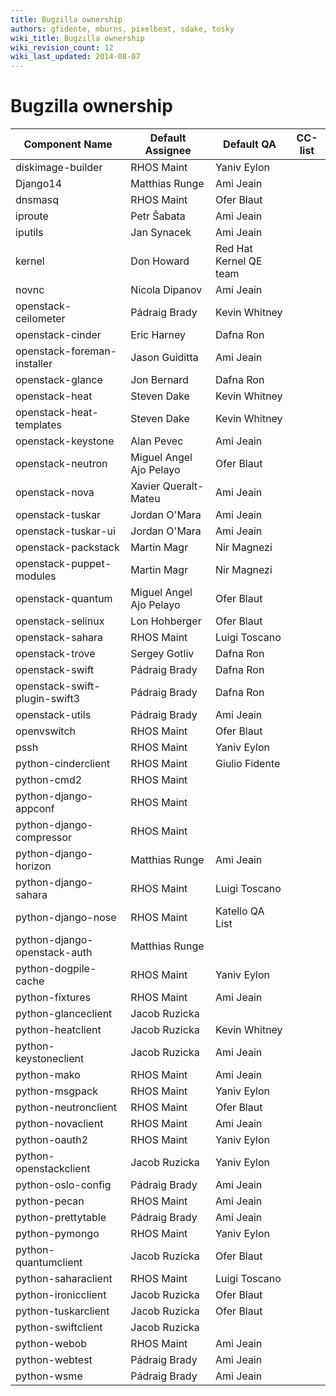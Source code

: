 ```yaml
---
title: Bugzilla ownership
authors: gfidente, mburns, pixelbeat, sdake, tosky
wiki_title: Bugzilla ownership
wiki_revision_count: 12
wiki_last_updated: 2014-08-07
---
```


# Bugzilla ownership

| Component Name                | Default Assignee        | Default QA             | CC-list |
|-------------------------------|-------------------------|------------------------|---------|
| diskimage-builder             | RHOS Maint              | Yaniv Eylon            |         |
| Django14                      | Matthias Runge          | Ami Jeain              |         |
| dnsmasq                       | RHOS Maint              | Ofer Blaut             |         |
| iproute                       | Petr Šabata             | Ami Jeain              |         |
| iputils                       | Jan Synacek             | Ami Jeain              |         |
| kernel                        | Don Howard              | Red Hat Kernel QE team |         |
| novnc                         | Nicola Dipanov          | Ami Jeain              |         |
| openstack-ceilometer          | Pádraig Brady           | Kevin Whitney          |         |
| openstack-cinder              | Eric Harney             | Dafna Ron              |         |
| openstack-foreman-installer   | Jason Guiditta          | Ami Jeain              |         |
| openstack-glance              | Jon Bernard             | Dafna Ron              |         |
| openstack-heat                | Steven Dake             | Kevin Whitney          |         |
| openstack-heat-templates      | Steven Dake             | Kevin Whitney          |         |
| openstack-keystone            | Alan Pevec              | Ami Jeain              |         |
| openstack-neutron             | Miguel Angel Ajo Pelayo | Ofer Blaut             |         |
| openstack-nova                | Xavier Queralt-Mateu    | Ami Jeain              |         |
| openstack-tuskar              | Jordan O'Mara           | Ami Jeain              |         |
| openstack-tuskar-ui           | Jordan O'Mara           | Ami Jeain              |         |
| openstack-packstack           | Martin Magr             | Nir Magnezi            |         |
| openstack-puppet-modules      | Martin Magr             | Nir Magnezi            |         |
| openstack-quantum             | Miguel Angel Ajo Pelayo | Ofer Blaut             |         |
| openstack-selinux             | Lon Hohberger           | Ofer Blaut             |         |
| openstack-sahara              | RHOS Maint              | Luigi Toscano          |         |
| openstack-trove               | Sergey Gotliv           | Dafna Ron              |         |
| openstack-swift               | Pádraig Brady           | Dafna Ron              |         |
| openstack-swift-plugin-swift3 | Pádraig Brady           | Dafna Ron              |         |
| openstack-utils               | Pádraig Brady           | Ami Jeain              |         |
| openvswitch                   | RHOS Maint              | Ofer Blaut             |         |
| pssh                          | RHOS Maint              | Yaniv Eylon            |         |
| python-cinderclient           | RHOS Maint              | Giulio Fidente         |         |
| python-cmd2                   | RHOS Maint              |                        |         |
| python-django-appconf         | RHOS Maint              |                        |         |
| python-django-compressor      | RHOS Maint              |                        |         |
| python-django-horizon         | Matthias Runge          | Ami Jeain              |         |
| python-django-sahara          | RHOS Maint              | Luigi Toscano          |         |
| python-django-nose            | RHOS Maint              | Katello QA List        |         |
| python-django-openstack-auth  | Matthias Runge          |                        |         |
| python-dogpile-cache          | RHOS Maint              | Yaniv Eylon            |         |
| python-fixtures               | RHOS Maint              | Ami Jeain              |         |
| python-glanceclient           | Jacob Ruzicka           |                        |         |
| python-heatclient             | Jacob Ruzicka           | Kevin Whitney          |         |
| python-keystoneclient         | Jacob Ruzicka           | Ami Jeain              |         |
| python-mako                   | RHOS Maint              | Ami Jeain              |         |
| python-msgpack                | RHOS Maint              | Yaniv Eylon            |         |
| python-neutronclient          | RHOS Maint              | Ofer Blaut             |         |
| python-novaclient             | RHOS Maint              | Ami Jeain              |         |
| python-oauth2                 | RHOS Maint              | Yaniv Eylon            |         |
| python-openstackclient        | Jacob Ruzicka           | Yaniv Eylon            |         |
| python-oslo-config            | Pádraig Brady           | Ami Jeain              |         |
| python-pecan                  | RHOS Maint              | Ami Jeain              |         |
| python-prettytable            | Pádraig Brady           | Ami Jeain              |         |
| python-pymongo                | RHOS Maint              | Yaniv Eylon            |         |
| python-quantumclient          | Jacob Ruzicka           | Ofer Blaut             |         |
| python-saharaclient           | RHOS Maint              | Luigi Toscano          |         |
| python-ironicclient           | Jacob Ruzicka           | Ofer Blaut             |         |
| python-tuskarclient           | Jacob Ruzicka           | Ofer Blaut             |         |
| python-swiftclient            | Jacob Ruzicka           |                        |         |
| python-webob                  | RHOS Maint              | Ami Jeain              |         |
| python-webtest                | Pádraig Brady           | Ami Jeain              |         |
| python-wsme                   | Pádraig Brady           | Ami Jeain              |         |
